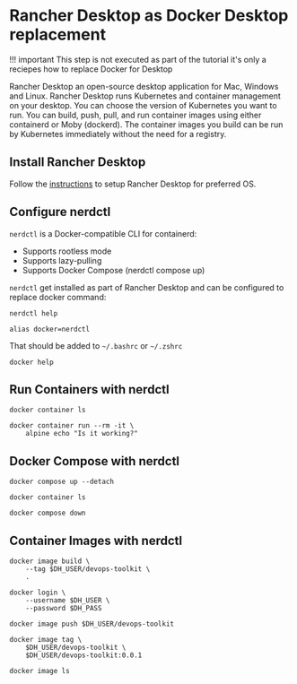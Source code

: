 # Rancher Desktop as Docker Desktop replacement 

!!! important
    This step is not executed as part of the tutorial it's only a reciepes how to replace Docker for Desktop


Rancher Desktop an open-source desktop application for Mac, Windows and Linux. Rancher Desktop runs Kubernetes and container management on your desktop. You can choose the version of Kubernetes you want to run. You can build, push, pull, and run container images using either containerd or Moby (dockerd). The container images you build can be run by Kubernetes immediately without the need for a registry.


## Install Rancher Desktop

Follow the [instructions](https://rancherdesktop.io/) to setup Rancher Desktop for preferred OS.


## Configure nerdctl

`nerdctl` is a Docker-compatible CLI for containerd:

- Supports rootless mode
- Supports lazy-pulling
- Supports Docker Compose (nerdctl compose up)


`nerdctl` get installed as part of Rancher Desktop and can be configured to replace docker command:


```
nerdctl help

alias docker=nerdctl
```

That should be added to `~/.bashrc` or `~/.zshrc`

```
docker help
```


## Run Containers with nerdctl

```
docker container ls

docker container run --rm -it \
    alpine echo "Is it working?"
```

## Docker Compose with nerdctl #


```
docker compose up --detach

docker container ls

docker compose down
```

## Container Images with nerdctl

```
docker image build \
    --tag $DH_USER/devops-toolkit \
    .

docker login \
    --username $DH_USER \
    --password $DH_PASS

docker image push $DH_USER/devops-toolkit

docker image tag \
    $DH_USER/devops-toolkit \
    $DH_USER/devops-toolkit:0.0.1

docker image ls
```

